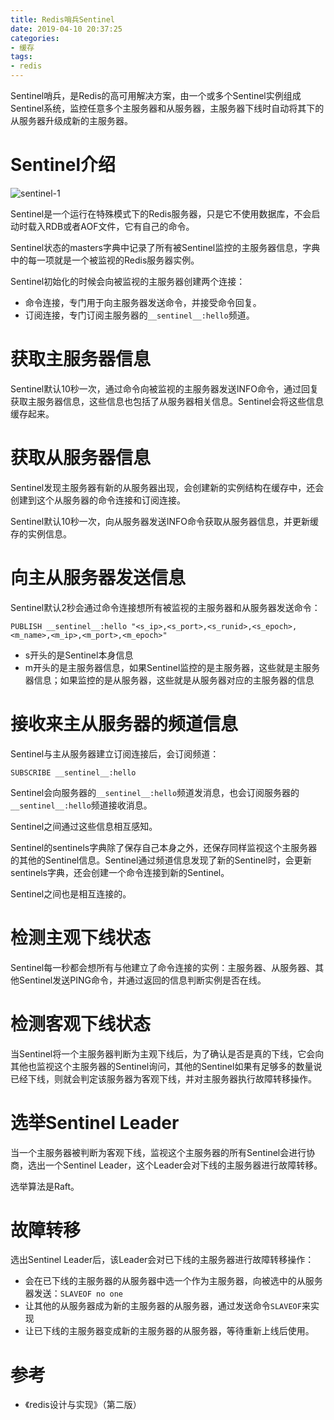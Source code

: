 ```yaml
---
title: Redis哨兵Sentinel
date: 2019-04-10 20:37:25
categories: 
- 缓存
tags:
- redis
---
```


Sentinel哨兵，是Redis的高可用解决方案，由一个或多个Sentinel实例组成Sentinel系统，监控任意多个主服务器和从服务器，主服务器下线时自动将其下的从服务器升级成新的主服务器。

<!--more-->

# Sentinel介绍

![sentinel-1](/Redis哨兵Sentinel/sentinel-1.png)

Sentinel是一个运行在特殊模式下的Redis服务器，只是它不使用数据库，不会启动时载入RDB或者AOF文件，它有自己的命令。

Sentinel状态的masters字典中记录了所有被Sentinel监控的主服务器信息，字典中的每一项就是一个被监视的Redis服务器实例。

Sentinel初始化的时候会向被监视的主服务器创建两个连接：

- 命令连接，专门用于向主服务器发送命令，并接受命令回复。
- 订阅连接，专门订阅主服务器的`__sentinel__:hello`频道。

# 获取主服务器信息

Sentinel默认10秒一次，通过命令向被监视的主服务器发送INFO命令，通过回复获取主服务器信息，这些信息也包括了从服务器相关信息。Sentinel会将这些信息缓存起来。

# 获取从服务器信息

Sentinel发现主服务器有新的从服务器出现，会创建新的实例结构在缓存中，还会创建到这个从服务器的命令连接和订阅连接。

Sentinel默认10秒一次，向从服务器发送INFO命令获取从服务器信息，并更新缓存的实例信息。

# 向主从服务器发送信息

Sentinel默认2秒会通过命令连接想所有被监视的主服务器和从服务器发送命令：

```shell
PUBLISH __sentinel__:hello "<s_ip>,<s_port>,<s_runid>,<s_epoch>,<m_name>,<m_ip>,<m_port>,<m_epoch>"
```

- s开头的是Sentinel本身信息
- m开头的是主服务器信息，如果Sentinel监控的是主服务器，这些就是主服务器信息；如果监控的是从服务器，这些就是从服务器对应的主服务器的信息

# 接收来主从服务器的频道信息

Sentinel与主从服务器建立订阅连接后，会订阅频道：

```shell
SUBSCRIBE __sentinel__:hello
```

Sentinel会向服务器的`__sentinel__:hello`频道发消息，也会订阅服务器的`__sentinel__:hello`频道接收消息。

Sentinel之间通过这些信息相互感知。

Sentinel的sentinels字典除了保存自己本身之外，还保存同样监视这个主服务器的其他的Sentinel信息。Sentinel通过频道信息发现了新的Sentinel时，会更新sentinels字典，还会创建一个命令连接到新的Sentinel。

Sentinel之间也是相互连接的。

# 检测主观下线状态

Sentinel每一秒都会想所有与他建立了命令连接的实例：主服务器、从服务器、其他Sentinel发送PING命令，并通过返回的信息判断实例是否在线。

# 检测客观下线状态

当Sentinel将一个主服务器判断为主观下线后，为了确认是否是真的下线，它会向其他也监视这个主服务器的Sentinel询问，其他的Sentinel如果有足够多的数量说已经下线，则就会判定该服务器为客观下线，并对主服务器执行故障转移操作。

# 选举Sentinel Leader

当一个主服务器被判断为客观下线，监视这个主服务器的所有Sentinel会进行协商，选出一个Sentinel Leader，这个Leader会对下线的主服务器进行故障转移。

选举算法是Raft。

# 故障转移

选出Sentinel Leader后，该Leader会对已下线的主服务器进行故障转移操作：

- 会在已下线的主服务器的从服务器中选一个作为主服务器，向被选中的从服务器发送：`SLAVEOF no one`
- 让其他的从服务器成为新的主服务器的从服务器，通过发送命令`SLAVEOF`来实现
- 让已下线的主服务器变成新的主服务器的从服务器，等待重新上线后使用。



# 参考

- 《redis设计与实现》（第二版）
